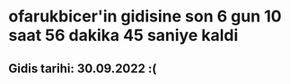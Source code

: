 # ofarukbicer'in gidisine son 6 gun 10 saat 56 dakika 45 saniye kaldi

## Gidis tarihi: 30.09.2022 :(